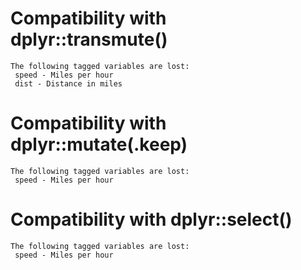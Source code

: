 # Compatibility with dplyr::transmute()

    The following tagged variables are lost:
     speed - Miles per hour
     dist - Distance in miles

# Compatibility with dplyr::mutate(.keep)

    The following tagged variables are lost:
     speed - Miles per hour

# Compatibility with dplyr::select()

    The following tagged variables are lost:
     speed - Miles per hour

